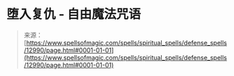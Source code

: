 <!--yml

category: 未分类

date: 2024-06-12 18:51:05

-->

# 堕入复仇 - 自由魔法咒语

> 来源：[https://www.spellsofmagic.com/spells/spiritual_spells/defense_spells/12990/page.html#0001-01-01](https://www.spellsofmagic.com/spells/spiritual_spells/defense_spells/12990/page.html#0001-01-01)

